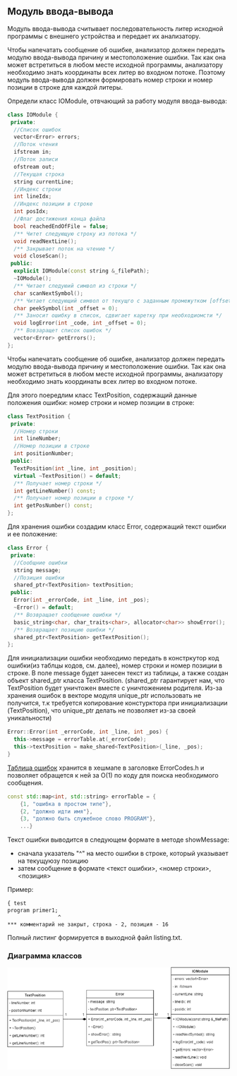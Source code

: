 ## Модуль ввода-вывода

Модуль ввода-вывода считывает последовательность литер
исходной программы с внешнего устройства и передает их анализатору.

Чтобы напечатать сообщение об ошибке, анализатор должен
передать модулю ввода-вывода причину и местоположение
ошибки. Так как она может встретиться в любом месте исходной программы, анализатору необходимо знать координаты
всех литер во входном потоке. Поэтому модуль ввода-вывода
должен формировать номер строки и номер позиции в строке
для каждой литеры.

Определи класс IOModule, отвчающий за работу модуля ввода-вывода:
```c++
class IOModule {
 private:
  //Список ошибок
  vector<Error> errors;
  //Поток чтения
  ifstream in;
  //Поток записи
  ofstream out;
  //Текущая строка
  string currentLine;
  //Индекс строки
  int lineIdx;
  //Индекс позиции в строке
  int posIdx;
  //Флаг достижения конца файла
  bool reachedEndOfFile = false;
  /** Читет следующую строку из потока */
  void readNextLine();
  /** Закрывает поток на чтение */
  void closeScan();
 public:
  explicit IOModule(const string &_filePath);
  ~IOModule();
  /** Читает следуюий символ из строки */
  char scanNextSymbol();
  /** Читает следующий символ от текущго с заданным промежутком [offset] */
  char peekSymbol(int _offset = 0);
  /** Заносит ошибку в список, сдвигает каретку при необходиомсти */
  void logError(int _code, int _offset = 0);
  /** Вовзаращет список ошибок */
  vector<Error> getErrors();
};
```

Чтобы напечатать сообщение об ошибке, анализатор должен
передать модулю ввода-вывода причину и местоположение
ошибки. Так как она может встретиться в любом месте исходной программы, анализатору необходимо знать координаты
всех литер во входном потоке. 

Для этого поередлим класс TextPosition, содержащий данные положения ошибки: номер строки и номер позиции в строке:
```c++
class TextPosition {
 private:
  //Номер строки
  int lineNumber;
  //Номер позиции в строке
  int positionNumber;
 public:
  TextPosition(int _line, int _position);
  virtual ~TextPosition() = default;
  /** Получает номер строки */
  int getLineNumber() const;
  /** Получает номер позиции в строке */
  int getPosNumber() const;
};
```
Для хранения ошибки создадим класс Error, содержащий текст ошибки и ее положение:

```c++
class Error {
 private:
  //Сообщние ошибки
  string message;
  //Позиция ошибки
  shared_ptr<TextPosition> textPosition;
 public:
  Error(int _errorCode, int _line, int _pos);
  ~Error() = default;
  /** Возвращает сообщение ошибки */
  basic_string<char, char_traits<char>, allocator<char>> showError();
  /** Возвращает позицию ошибки */
  shared_ptr<TextPosition> getTextPosition();
};
```

Для инициализации ошибки необходимо передать в констркутор код ошибки(из таблцы кодов, см. далее),
номер строки и номер позиции в строке. В поле message будет занесен текст из таблицы, а также создан объект
shared_ptr класса TextPosition. (shared_ptr гарантирует нам, что TextPosition будет уничтожен вместе с уничтожением родителя. 
Из-за хранения ошибок в векторе модуля unique_ptr использовать не получится, т.к требуется копирование констурктора при инициализации (TextPosition), что unique_ptr делать не позволяет из-за своей уникальности)

```c++
Error::Error(int _errorCode, int _line, int _pos) {
  this->message = errorTable.at(_errorCode);
  this->textPosition = make_shared<TextPosition>(_line, _pos);
}
```

[Таблица ошибок](src/models/codes/ErrorCodes.h) хранится в хешмапе в заголовке ErrorCodes.h и позволяет обращется к ней за O(1) по коду для поиска необходимого сообщения.
```c++
const std::map<int, std::string> errorTable = {
    {1, "ошибка в простом типе"},
    {2, "должно идти имя"},
    {3, "должно быть служебное слово PROGRAM"},
    ...}
```
Текст ошибки выводится в следующем формате в методе showMessage:
* сначала указатель "^" на место ошибки в строке, который указывает на текущуюзу позицию
* затем сообщение в формате <текст ошибки>, <номер строки>, <позиция>

Пример:
```text
{ test
program primer1;
                ^
*** комментарий не закрыт, строка - 2, позиция - 16
```

Полный листинг формируется в выходной файл listing.txt.

### Диаграмма классов

![diagram](diagrams/iomodule.png)